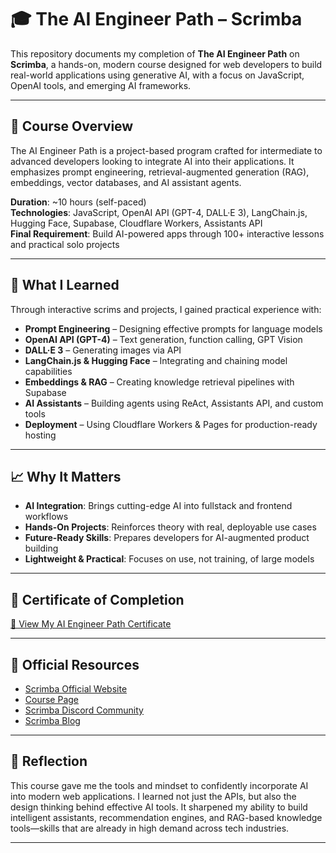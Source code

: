 # **🎓 The AI Engineer Path – Scrimba**

This repository documents my completion of **The AI Engineer Path** on **Scrimba**, a hands-on, modern course designed for web developers to build real-world applications using generative AI, with a focus on JavaScript, OpenAI tools, and emerging AI frameworks.

---

## 🧠 Course Overview

The AI Engineer Path is a project-based program crafted for intermediate to advanced developers looking to integrate AI into their applications. It emphasizes prompt engineering, retrieval-augmented generation (RAG), embeddings, vector databases, and AI assistant agents.

**Duration**: ~10 hours (self-paced)  
**Technologies**: JavaScript, OpenAI API (GPT-4, DALL·E 3), LangChain.js, Hugging Face, Supabase, Cloudflare Workers, Assistants API  
**Final Requirement**: Build AI-powered apps through 100+ interactive lessons and practical solo projects

---

## 🎯 What I Learned

Through interactive scrims and projects, I gained practical experience with:

- **Prompt Engineering** – Designing effective prompts for language models  
- **OpenAI API (GPT-4)** – Text generation, function calling, GPT Vision  
- **DALL·E 3** – Generating images via API  
- **LangChain.js & Hugging Face** – Integrating and chaining model capabilities  
- **Embeddings & RAG** – Creating knowledge retrieval pipelines with Supabase  
- **AI Assistants** – Building agents using ReAct, Assistants API, and custom tools  
- **Deployment** – Using Cloudflare Workers & Pages for production-ready hosting

---

## 📈 Why It Matters

- **AI Integration**: Brings cutting-edge AI into fullstack and frontend workflows  
- **Hands-On Projects**: Reinforces theory with real, deployable use cases  
- **Future-Ready Skills**: Prepares developers for AI-augmented product building  
- **Lightweight & Practical**: Focuses on use, not training, of large models

---

## 📜 Certificate of Completion

[🔗 View My AI Engineer Path Certificate](certificates/the-ai-engineer-path/scrimba-ai-engineer-certificate.pdf)

---

## 🔗 Official Resources

- [Scrimba Official Website](https://scrimba.com)  
- [Course Page](https://scrimba.com/ai-engineer-path)  
- [Scrimba Discord Community](https://scrimba.com/discord)  
- [Scrimba Blog](https://scrimba.com/articles)

---

## 🏁 Reflection

This course gave me the tools and mindset to confidently incorporate AI into modern web applications. I learned not just the APIs, but also the design thinking behind effective AI tools. It sharpened my ability to build intelligent assistants, recommendation engines, and RAG-based knowledge tools—skills that are already in high demand across tech industries.

---